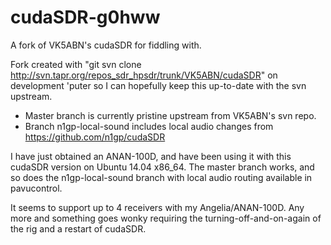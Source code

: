 # cudaSDR-g0hww

A fork of VK5ABN's cudaSDR for fiddling with. 

Fork created with "git svn clone http://svn.tapr.org/repos_sdr_hpsdr/trunk/VK5ABN/cudaSDR" on development 'puter so I can hopefully keep this up-to-date with the svn upstream.

 * Master branch is currently pristine upstream from VK5ABN's svn repo.
 * Branch n1gp-local-sound includes local audio changes from https://github.com/n1gp/cudaSDR

I have just obtained an ANAN-100D, and have been using it with this cudaSDR version on Ubuntu 14.04 x86_64.  The master branch works, and so does the n1gp-local-sound branch with local audio routing available in pavucontrol.

It seems to support up to 4 receivers with my Angelia/ANAN-100D.  Any more and something goes wonky requiring the turning-off-and-on-again of the rig and a restart of cudaSDR.
